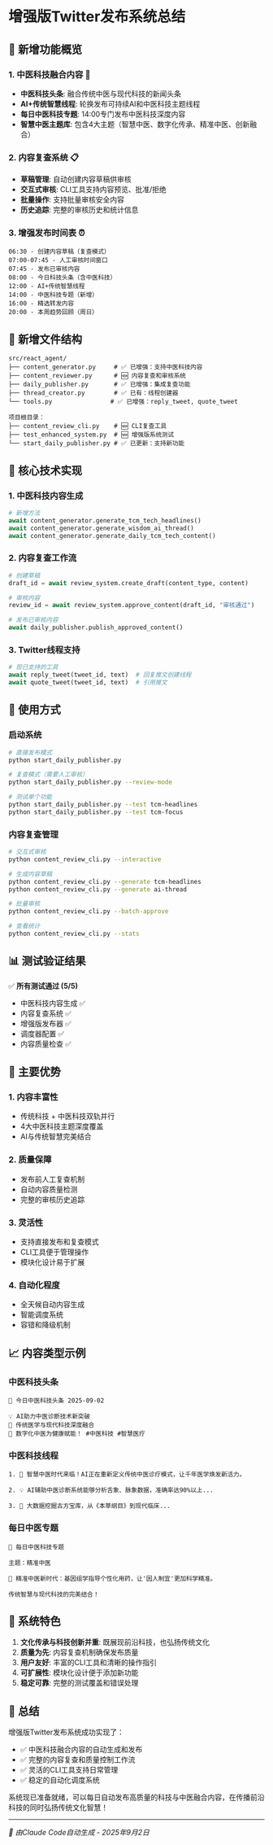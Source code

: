 # 增强版Twitter发布系统总结

## 🎉 新增功能概览

### 1. 中医科技融合内容 🏥
- **中医科技头条**: 融合传统中医与现代科技的新闻头条
- **AI+传统智慧线程**: 轮换发布可持续AI和中医科技主题线程
- **每日中医科技专题**: 14:00专门发布中医科技深度内容
- **智慧中医主题库**: 包含4大主题（智慧中医、数字化传承、精准中医、创新融合）

### 2. 内容复查系统 📋
- **草稿管理**: 自动创建内容草稿供审核
- **交互式审核**: CLI工具支持内容预览、批准/拒绝
- **批量操作**: 支持批量审核安全内容
- **历史追踪**: 完整的审核历史和统计信息

### 3. 增强发布时间表 ⏰
```
06:30 - 创建内容草稿（复查模式）
07:00-07:45 - 人工审核时间窗口
07:45 - 发布已审核内容
08:00 - 今日科技头条（含中医科技）
12:00 - AI+传统智慧线程
14:00 - 中医科技专题（新增）
16:00 - 精选转发内容
20:00 - 本周趋势回顾（周日）
```

## 📁 新增文件结构

```
src/react_agent/
├── content_generator.py     # ✅ 已增强：支持中医科技内容
├── content_reviewer.py      # 🆕 内容复查和审核系统
├── daily_publisher.py       # ✅ 已增强：集成复查功能
├── thread_creator.py        # ✅ 已有：线程创建器
└── tools.py                # ✅ 已增强：reply_tweet, quote_tweet

项目根目录：
├── content_review_cli.py    # 🆕 CLI复查工具
├── test_enhanced_system.py  # 🆕 增强版系统测试
└── start_daily_publisher.py # ✅ 已更新：支持新功能
```

## 🔧 核心技术实现

### 1. 中医科技内容生成
```python
# 新增方法
await content_generator.generate_tcm_tech_headlines()
await content_generator.generate_wisdom_ai_thread()  
await content_generator.generate_daily_tcm_tech_content()
```

### 2. 内容复查工作流
```python
# 创建草稿
draft_id = await review_system.create_draft(content_type, content)

# 审核内容
review_id = await review_system.approve_content(draft_id, "审核通过")

# 发布已审核内容
await daily_publisher.publish_approved_content()
```

### 3. Twitter线程支持
```python
# 现已支持的工具
await reply_tweet(tweet_id, text)  # 回复推文创建线程
await quote_tweet(tweet_id, text)  # 引用推文
```

## 🚀 使用方式

### 启动系统
```bash
# 直接发布模式
python start_daily_publisher.py

# 复查模式（需要人工审核）
python start_daily_publisher.py --review-mode

# 测试单个功能
python start_daily_publisher.py --test tcm-headlines
python start_daily_publisher.py --test tcm-focus
```

### 内容复查管理
```bash
# 交互式审核
python content_review_cli.py --interactive

# 生成内容草稿
python content_review_cli.py --generate tcm-headlines
python content_review_cli.py --generate ai-thread

# 批量审核
python content_review_cli.py --batch-approve

# 查看统计
python content_review_cli.py --stats
```

## 📊 测试验证结果

✅ **所有测试通过 (5/5)**
- 中医科技内容生成 ✅
- 内容复查系统 ✅  
- 增强版发布器 ✅
- 调度器配置 ✅
- 内容质量检查 ✅

## 🎯 主要优势

### 1. 内容丰富性
- 传统科技 + 中医科技双轨并行
- 4大中医科技主题深度覆盖
- AI与传统智慧完美结合

### 2. 质量保障
- 发布前人工复查机制
- 自动内容质量检测
- 完整的审核历史追踪

### 3. 灵活性
- 支持直接发布和复查模式
- CLI工具便于管理操作
- 模块化设计易于扩展

### 4. 自动化程度
- 全天候自动内容生成
- 智能调度系统
- 容错和降级机制

## 📈 内容类型示例

### 中医科技头条
```
🏥 今日中医科技头条 2025-09-02

💡 AI助力中医诊断技术新突破
🌿 传统医学与现代科技深度融合  
🚀 数字化中医为健康赋能！ #中医科技 #智慧医疗
```

### 中医科技线程
```
1. 🏥 智慧中医时代来临！AI正在重新定义传统中医诊疗模式，让千年医学焕发新活力。

2. 💡 AI辅助中医诊断系统能够分析舌象、脉象数据，准确率达90%以上...

3. 🔬 大数据挖掘古方宝库，从《本草纲目》到现代临床...
```

### 每日中医专题
```
🏥 每日中医科技专题

主题：精准中医

🧬 精准中医新时代：基因组学指导个性化用药，让'因人制宜'更加科学精准。

传统智慧与现代科技的完美结合！
```

## 🔮 系统特色

1. **文化传承与科技创新并重**: 既展现前沿科技，也弘扬传统文化
2. **质量为先**: 内容复查机制确保发布质量
3. **用户友好**: 丰富的CLI工具和清晰的操作指引
4. **可扩展性**: 模块化设计便于添加新功能
5. **稳定可靠**: 完整的测试覆盖和错误处理

## 🎊 总结

增强版Twitter发布系统成功实现了：
- ✅ 中医科技融合内容的自动生成和发布
- ✅ 完整的内容复查和质量控制工作流
- ✅ 灵活的CLI工具支持日常管理
- ✅ 稳定的自动化调度系统

系统现已准备就绪，可以每日自动发布高质量的科技与中医融合内容，在传播前沿科技的同时弘扬传统文化智慧！

---
*🤖 由Claude Code自动生成 - 2025年9月2日*